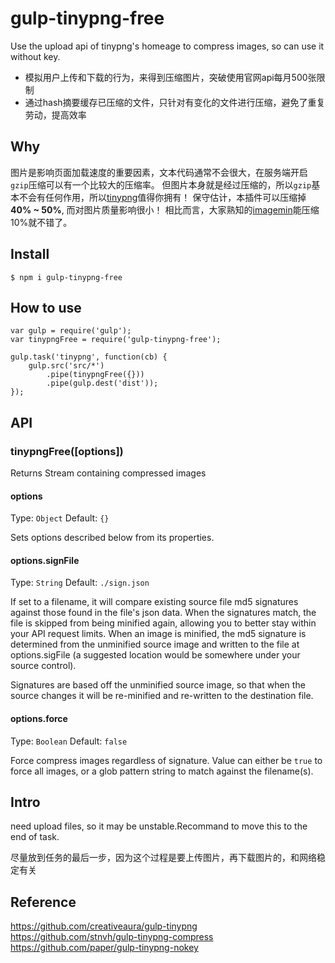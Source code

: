 # gulp-tinypng-free
Use the upload api of tinypng's homeage to compress images, so can use it without key.

- 模拟用户上传和下载的行为，来得到压缩图片，突破使用官网api每月500张限制
- 通过hash摘要缓存已压缩的文件，只针对有变化的文件进行压缩，避免了重复劳动，提高效率

## Why
图片是影响页面加载速度的重要因素，文本代码通常不会很大，在服务端开启`gzip`压缩可以有一个比较大的压缩率。
但图片本身就是经过压缩的，所以`gzip`基本不会有任何作用，所以[tinypng](https://tinypng.com/)值得你拥有！
保守估计，本插件可以压缩掉**40% ~ 50%**, 而对图片质量影响很小！
相比而言，大家熟知的[imagemin](https://www.npmjs.com/package/gulp-imagemin)能压缩10%就不错了。


## Install
```
$ npm i gulp-tinypng-free
```

## How to use
```
var gulp = require('gulp');
var tinypngFree = require('gulp-tinypng-free');

gulp.task('tinypng', function(cb) {
    gulp.src('src/*')
        .pipe(tinypngFree({}))
        .pipe(gulp.dest('dist'));
});
```

## API
### tinypngFree([options])

Returns Stream containing compressed images

#### options
Type: `Object`
Default: `{}`

Sets options described below from its properties.

#### options.signFile
Type: `String`
Default: `./sign.json`

If set to a filename, it will compare existing source file md5 signatures against those found in the file's json data. When the signatures match, the file is skipped from being minified again, allowing you to better stay within your API request limits. When an image is minified, the md5 signature is determined from the unminified source image and written to the file at options.sigFile (a suggested location would be somewhere under your source control).

Signatures are based off the unminified source image, so that when the source changes it will be re-minified and re-written to the destination file.

#### options.force
Type: `Boolean`
Default: `false`

Force compress images regardless of signature. Value can either be `true` to force all images, or a glob pattern string to match against the filename(s).


## Intro
need upload files, so it may be unstable.Recommand to move this to the end of task.

尽量放到任务的最后一步，因为这个过程是要上传图片，再下载图片的，和网络稳定有关

## Reference
https://github.com/creativeaura/gulp-tinypng  
https://github.com/stnvh/gulp-tinypng-compress  
https://github.com/paper/gulp-tinypng-nokey  